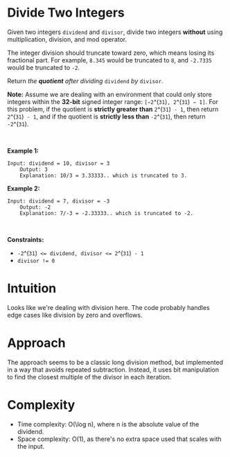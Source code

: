 # Divide Two Integers


Given two integers `dividend` and `divisor`, divide two integers
**without** using multiplication, division, and mod operator.

The integer division should truncate toward zero, which means losing its
fractional part. For example, `8.345` would be truncated to `8`, and
`-2.7335` would be truncated to `-2`.

Return *the **quotient** after dividing* `dividend` *by* `divisor`.

**Note:** Assume we are dealing with an environment that could only
store integers within the **32-bit** signed integer range:
`[−2`^(`31`)`, 2`^(`31`)` − 1]`. For this problem, if the quotient is
**strictly greater than** `2`^(`31`)` - 1`, then return
`2`^(`31`)` - 1`, and if the quotient is **strictly less than**
`-2`^(`31`), then return `-2`^(`31`).

 

**Example 1:**

    Input: dividend = 10, divisor = 3
        Output: 3
        Explanation: 10/3 = 3.33333.. which is truncated to 3.
        

**Example 2:**

    Input: dividend = 7, divisor = -3
        Output: -2
        Explanation: 7/-3 = -2.33333.. which is truncated to -2.
        

 

**Constraints:**

- `-2`^(`31`)` <= dividend, divisor <= 2`^(`31`)` - 1`
- `divisor != 0`


# Intuition
Looks like we're dealing with division here. The code probably handles edge cases like division by zero and overflows.

# Approach
The approach seems to be a classic long division method, but implemented in a way that avoids repeated subtraction. Instead, it uses bit manipulation to find the closest multiple of the divisor in each iteration.

# Complexity
- Time complexity: O(\log n), where n is the absolute value of the dividend.
- Space complexity: O(1), as there's no extra space used that scales with the input.
